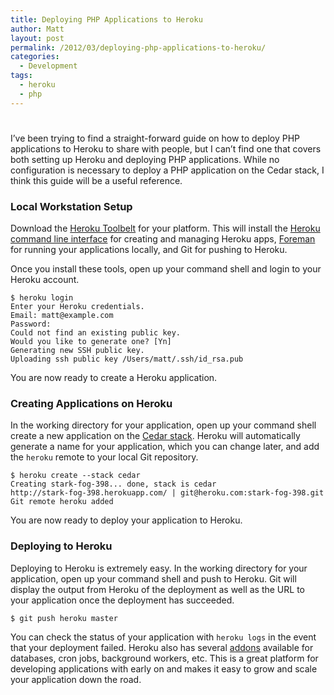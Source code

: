 ```yaml
---
title: Deploying PHP Applications to Heroku
author: Matt
layout: post
permalink: /2012/03/deploying-php-applications-to-heroku/
categories:
  - Development
tags:
  - heroku
  - php
---
```

# 

I’ve been trying to find a straight-forward guide on how to deploy PHP applications to Heroku to share with people, but I can’t find one that covers both setting up Heroku and deploying PHP applications. While no configuration is necessary to deploy a PHP application on the Cedar stack, I think this guide will be a useful reference.

### Local Workstation Setup

Download the [Heroku Toolbelt][1] for your platform. This will install the [Heroku command line interface][2] for creating and managing Heroku apps, [Foreman][3] for running your applications locally, and Git for pushing to Heroku.

 [1]: https://toolbelt.herokuapp.com/
 [2]: http://devcenter.heroku.com/articles/heroku-command
 [3]: https://github.com/ddollar/foreman

Once you install these tools, open up your command shell and login to your Heroku account.

`$ heroku login`  
`Enter your Heroku credentials.`  
`Email: matt@example.com`  
`Password:`  
`Could not find an existing public key.`  
`Would you like to generate one? [Yn]`  
`Generating new SSH public key.`  
`Uploading ssh public key /Users/matt/.ssh/id_rsa.pub`

You are now ready to create a Heroku application.

### Creating Applications on Heroku

In the working directory for your application, open up your command shell create a new application on the [Cedar stack][4]. Heroku will automatically generate a name for your application, which you can change later, and add the `heroku` remote to your local Git repository.

 [4]: http://devcenter.heroku.com/articles/cedar

`$ heroku create --stack cedar`  
`Creating stark-fog-398... done, stack is cedar`  
`http://stark-fog-398.herokuapp.com/ | git@heroku.com:stark-fog-398.git`  
`Git remote heroku added`

You are now ready to deploy your application to Heroku.

### Deploying to Heroku

Deploying to Heroku is extremely easy. In the working directory for your application, open up your command shell and push to Heroku. Git will display the output from Heroku of the deployment as well as the URL to your application once the deployment has succeeded.

`$ git push heroku master`

You can check the status of your application with `heroku logs` in the event that your deployment failed. Heroku also has several [addons][5] available for databases, cron jobs, background workers, etc. This is a great platform for developing applications with early on and makes it easy to grow and scale your application down the road.

 [5]: https://addons.heroku.com/